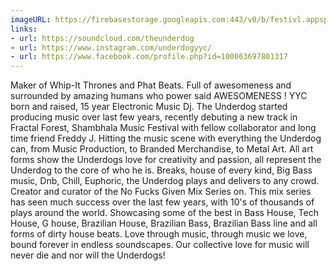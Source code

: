 ```yaml
---
imageURL: https://firebasestorage.googleapis.com:443/v0/b/festivl.appspot.com/o/userContent%2F8138F962-59F1-423E-884A-1D6B47525C79.png?alt=media&token=5e9f22eb-18a6-47c7-b648-05de9c368947
links:
- url: https://soundcloud.com/theunderdog
- url: https://www.instagram.com/underdogyyc/
- url: https://www.facebook.com/profile.php?id=100063697801317
---
```

Maker of Whip-It Thrones and Phat Beats. Full of awesomeness and surrounded by amazing humans who power said AWESOMENESS ! YYC born and raised, 15 year Electronic Music Dj. The Underdog started producing music over last few years, recently debuting a new track in Fractal Forest, Shambhala Music Festival with fellow collaborator and long time friend Freddy J. Hitting the music scene with everything the Underdog can, from Music Production, to Branded Merchandise, to Metal Art. All art forms show the Underdogs love for creativity and passion, all represent the Underdog to the core of who he is. Breaks, house of every kind, Big Bass music, Dnb, Chill, Euphoric, the Underdog plays and delivers to any crowd. Creator and curator of the No Fucks Given Mix Series on. This mix series has seen much success over the last few years, with 10's of thousands of plays around the world. Showcasing some of the best in Bass House, Tech House, G house, Brazilian House, Brazilian Bass, Brazilian Bass line and all forms of dirty house beats. Love through music, through music we love, bound forever in endless soundscapes. Our collective love for music will never die and nor will the Underdogs!